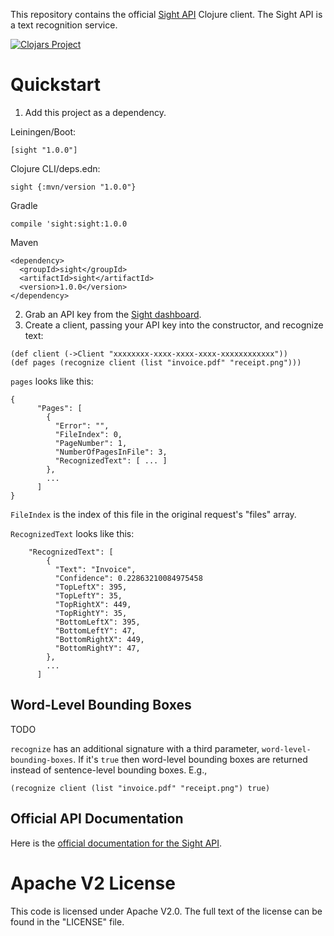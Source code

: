 This repository contains the official [Sight API](https://siftrics.com/) Clojure client. The Sight API is a text recognition service.

[![Clojars Project](https://img.shields.io/clojars/v/sight.svg)](https://clojars.org/sight)

# Quickstart

1. Add this project as a dependency.

Leiningen/Boot:

```
[sight "1.0.0"]
```

Clojure CLI/deps.edn:

```
sight {:mvn/version "1.0.0"}
```

Gradle

```
compile 'sight:sight:1.0.0
```

Maven

```
<dependency>
  <groupId>sight</groupId>
  <artifactId>sight</artifactId>
  <version>1.0.0</version>
</dependency>
```

2. Grab an API key from the [Sight dashboard](https://siftrics.com/).
3. Create a client, passing your API key into the constructor, and recognize text:

```
(def client (->Client "xxxxxxxx-xxxx-xxxx-xxxx-xxxxxxxxxxxx"))
(def pages (recognize client (list "invoice.pdf" "receipt.png")))
```

`pages` looks like this:

```
{
      "Pages": [
        {
          "Error": "",
          "FileIndex": 0,
          "PageNumber": 1,
          "NumberOfPagesInFile": 3,
          "RecognizedText": [ ... ]
        },
        ...
      ]
}
```

`FileIndex` is the index of this file in the original request's "files" array.

`RecognizedText` looks like this:

```
    "RecognizedText": [
        {
          "Text": "Invoice",
          "Confidence": 0.22863210084975458
          "TopLeftX": 395,
          "TopLeftY": 35,
          "TopRightX": 449,
          "TopRightY": 35,
          "BottomLeftX": 395,
          "BottomLeftY": 47,
          "BottomRightX": 449,
          "BottomRightY": 47,
        },
        ...
      ]
```

## Word-Level Bounding Boxes

TODO

`recognize` has an additional signature with a third parameter, `word-level-bounding-boxes`. If it's `true` then word-level bounding boxes are returned instead of sentence-level bounding boxes. E.g.,

```
(recognize client (list "invoice.pdf" "receipt.png") true)
```

## Official API Documentation

Here is the [official documentation for the Sight API](https://siftrics.com/docs/sight.html).

# Apache V2 License

This code is licensed under Apache V2.0. The full text of the license can be found in the "LICENSE" file.
